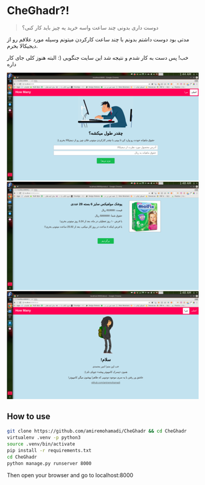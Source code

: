 # CheGhadr?!

> دوست داری بدونی چند ساعت واسه خرید یه چیز باید کار کنی؟

مدتی بود دوست داشتم بدونم با چند ساعت کارکردن میتونم وسیله مورد علاقم رو از دیجیکالا بخرم.

خب! پس دست به کار شدم و نتیجه شد این سایت جنگویی (: البته هنوز کلی جای کار داره

![pic](screen-shots/git1.png)
![pic](screen-shots/git2.png)
![pic](screen-shots/git3.png)

## How to use

  ```bash
  git clone https://github.com/amiremohamadi/CheGhadr && cd CheGhadr
  virtualenv .venv -p python3
  source .venv/bin/activate
  pip install -r requirements.txt
  cd CheGhadr
  python manage.py runserver 8000
  ```
  Then open your browser and go to localhost:8000

